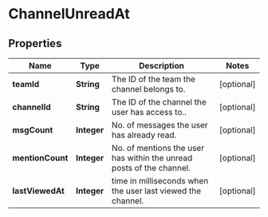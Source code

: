 

# ChannelUnreadAt


## Properties

| Name | Type | Description | Notes |
|------------ | ------------- | ------------- | -------------|
|**teamId** | **String** | The ID of the team the channel belongs to. |  [optional] |
|**channelId** | **String** | The ID of the channel the user has access to.. |  [optional] |
|**msgCount** | **Integer** | No. of messages the user has already read. |  [optional] |
|**mentionCount** | **Integer** | No. of mentions the user has within the unread posts of the channel. |  [optional] |
|**lastViewedAt** | **Integer** | time in milliseconds when the user last viewed the channel. |  [optional] |




